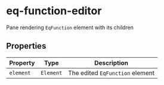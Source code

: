 # eq-function-editor

Pane rendering `EqFunction` element with its children

## Properties

| Property  | Type      | Description                     |
|-----------|-----------|---------------------------------|
| `element` | `Element` | The edited `EqFunction` element |

